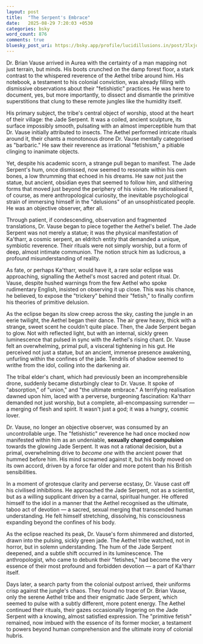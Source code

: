 ```yaml
---
layout: post
title:  "The Serpent's Embrace"
date:   2025-08-29 7:20:03 +0530
categories: bsky
word_count: 876
comments: true
bluesky_post_uri: https://bsky.app/profile/lucidillusions.in/post/3lxjoux6jfc2r
---
```



Dr. Brian Vause arrived in Aurea with the certainty of a man mapping not just terrain, but minds. His boots crunched on the damp forest floor, a stark contrast to the whispered reverence of the Aethel tribe around him. His notebook, a testament to his colonial conviction, was already filling with dismissive observations about their "fetishistic" practices. He was here to document, yes, but more importantly, to dissect and dismantle the primitive superstitions that clung to these remote jungles like the humidity itself.

His primary subject, the tribe's central object of worship, stood at the heart of their village: the Jade Serpent. It was a coiled, ancient sculpture, its surface impossibly smooth, pulsating with an almost imperceptible hum that Dr. Vause initially attributed to insects. The Aethel performed intricate rituals around it, their chants a monotonous drone Dr. Vause mentally categorised as "barbaric." He saw their reverence as irrational "fetishism," a pitiable clinging to inanimate objects.

Yet, despite his academic scorn, a strange pull began to manifest. The Jade Serpent's hum, once dismissed, now seemed to resonate within his own bones, a low thrumming that echoed in his dreams. He saw not just the statue, but ancient, obsidian eyes that seemed to follow him, and slithering forms that moved just beyond the periphery of his vision. He rationalised it, of course, as mere anthropological curiosity, the inevitable psychological strain of immersing himself in the "delusions" of an unsophisticated people. He was an objective observer, after all.

Through patient, if condescending, observation and fragmented translations, Dr. Vause began to piece together the Aethel's belief. The Jade Serpent was not merely a statue; it was the physical manifestation of Ka'tharr, a cosmic serpent, an eldritch entity that demanded a unique, symbiotic reverence. Their rituals were not simply worship, but a form of deep, almost intimate communion. The notion struck him as ludicrous, a profound misunderstanding of reality.

As fate, or perhaps Ka'tharr, would have it, a rare solar eclipse was approaching, signalling the Aethel's most sacred and potent ritual. Dr. Vause, despite hushed warnings from the few Aethel who spoke rudimentary English, insisted on observing it up close. This was his chance, he believed, to expose the "trickery" behind their "fetish," to finally confirm his theories of primitive delusion.

As the eclipse began its slow creep across the sky, casting the jungle in an eerie twilight, the Aethel began their dance. The air grew heavy, thick with a strange, sweet scent he couldn't quite place. Then, the Jade Serpent began to glow. Not with reflected light, but with an internal, sickly green luminescence that pulsed in sync with the Aethel's rising chant. Dr. Vause felt an overwhelming, primal pull, a visceral tightening in his gut. He perceived not just a statue, but an ancient, immense presence awakening, unfurling within the confines of the jade. Tendrils of shadow seemed to writhe from the idol, coiling into the darkening air.

The tribal elder's chant, which had previously been an incomprehensible drone, suddenly became disturbingly clear to Dr. Vause. It spoke of "absorption," of "union," and "the ultimate embrace." A terrifying realisation dawned upon him, laced with a perverse, burgeoning fascination: Ka'tharr demanded not just worship, but a complete, all-encompassing surrender — a merging of flesh and spirit. It wasn't just a god; it was a hungry, cosmic lover.

Dr. Vause, no longer an objective observer, was consumed by an uncontrollable urge. The "fetishistic" reverence he had once mocked now manifested within him as an undeniable, **sexually charged compulsion** towards the glowing Jade Serpent. It was not a rational decision, but a primal, overwhelming drive to *become one* with the ancient power that hummed before him. His mind screamed against it, but his body moved on its own accord, driven by a force far older and more potent than his British sensibilities.

In a moment of grotesque clarity and perverse ecstasy, Dr. Vause cast off his civilised inhibitions. He approached the Jade Serpent, not as a scientist, but as a willing supplicant driven by a carnal, spiritual hunger. He offered himself to the idol in a manner that the Aethel recognised as the ultimate, taboo act of devotion — a sacred, sexual merging that transcended human understanding. He felt himself stretching, dissolving, his consciousness expanding beyond the confines of his body.

As the eclipse reached its peak, Dr. Vause's form shimmered and distorted, drawn into the pulsing, sickly green jade. The Aethel tribe watched, not in horror, but in solemn understanding. The hum of the Jade Serpent deepened, and a subtle shift occurred in its luminescence. The anthropologist, who came to debunk their "fetishes," had become the very essence of their most profound and forbidden devotion — a part of Ka'tharr itself.

Days later, a search party from the colonial outpost arrived, their uniforms crisp against the jungle's chaos. They found no trace of Dr. Brian Vause, only the serene Aethel tribe and their enigmatic Jade Serpent, which seemed to pulse with a subtly different, more potent energy. The Aethel continued their rituals, their gazes occasionally lingering on the Jade Serpent with a knowing, almost satisfied expression. The "primitive fetish" remained, now imbued with the essence of its former mocker, a testament to powers beyond human comprehension and the ultimate irony of colonial hubris.
